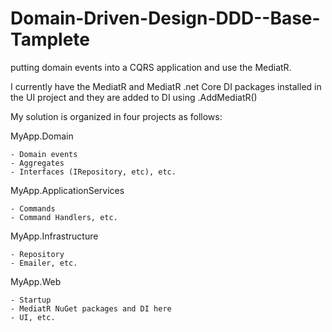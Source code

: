 # Domain-Driven-Design-DDD--Base-Tamplete


putting domain events into a CQRS application and  use the MediatR.


I currently have the MediatR and MediatR .net Core DI packages installed in the UI project and they are added to DI using .AddMediatR()


My solution is organized in four projects as follows:


MyApp.Domain

    - Domain events
    - Aggregates
    - Interfaces (IRepository, etc), etc.
    
MyApp.ApplicationServices

    - Commands
    - Command Handlers, etc.
    
MyApp.Infrastructure

    - Repository 
    - Emailer, etc.
    
    
MyApp.Web

    - Startup
    - MediatR NuGet packages and DI here
    - UI, etc.
    

